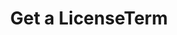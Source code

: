 ---
title: Get a LicenseTerm
excerpt: Retrieve a LicenseTerm
api:
  file: jacobswagger.json
  operationId: get_api-v1-licenses-terms-licensetermid
hidden: false
---